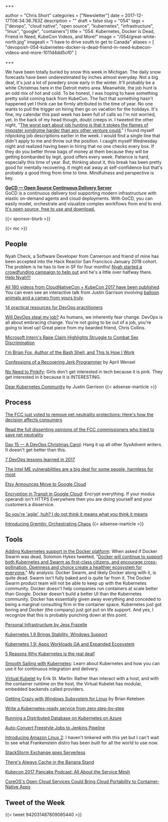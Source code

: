 +++

author = "Chris Short"
categories = ["Newsletter"]
date = 2017-12-17T06:34:36.763Z
description = ""
draft = false
slug = "054"
tags = ["devops", "cloud native", "open source", "kubernetes", "infrastructure", "linux", "google", "containers"]
title = "054: Kubernetes, Docker is Dead, Friend in Need, KubeCon Videos, and More!"
image = "/054/great-white-north.jpg"
imagealt = "I have to drive south to get to Canada"
aliases = [
    "devopsish-054-kubernetes-docker-is-dead-friend-in-need-kubecon-videos-and-more-1011d4dd5cf0"
]

+++

We have been totally buried by snow this week in Michigan. The daily snow forecasts have been underestimated by inches almost everyday. Not a big deal, it's just a lot of powdery snow early in the winter. It'll probably be a white Christmas here in the Detroit metro area. Meanwhile, the job hunt is an odd mix of hot and cold. To be honest, I was hoping to have something pretty solid coming back from KubeCon. The fact that something hasn't happened yet I think can be firmly attributed to the time of year. No one wants to pull the trigger on hiring then go on vacation for the holidays. It's fine, my calendar this past week has been full of calls so I'm not worried, yet. In the back of my head though, doubt creeps in. I tweeted the other night, "[The worst part about job hunting is that it stokes the flames of imposter syndrome harder than any other venture could.](https://twitter.com/ChrisShort/status/941519683525791744)" I found myself nitpicking job descriptions earlier in the week. I would find a single line that didn't apply to me and throw out the position. I caught myself Wednesday night and realized having been in hiring that no one checks every box. If they do you better throw bags of money at them because they will be getting bombarded by legit, good offers every week. Patience is hard, especially this time of year. But, thinking about it, this break has been pretty good for mentally recovering. It might eat away at self-confidence but that's probably a good thing from time to time. Mindfulness and perspective is key.

[**GoCD — Open Source Continuous Delivery Server**](https://devopsish.us14.list-manage.com/track/click?u=631fcd11ad2a643d08035c221&id=5a1471dfb5&e=7cc492dc98)  
GoCD is a continuous delivery tool supporting modern infrastructure with elastic on-demand agents and cloud deployments. With GoCD, you can easily model, orchestrate and visualize complex workflows from end to end. [It's open source, free to use and download.](https://devopsish.us14.list-manage.com/track/click?u=631fcd11ad2a643d08035c221&id=3133731028&e=7cc492dc98)

{{< sponsor-blurb >}}

{{< mc >}}

## People

Nyah Check, a Software Developer from Cameroon and friend of mine has been accepted into the Hack Reactor San Francisco January 2018 cohort. The problem is he has to live in SF for four months! [Nyah started a crowdfunding campaign to help out](https://www.generosity.com/education-fundraising/hack-reactor-sf-sponsorship) and he's a little over halfway there. [Help Nyah!!!](https://www.generosity.com/education-fundraising/hack-reactor-sf-sponsorship)

[All 180 videos from CloudNativeCon + KubeCon 2017 have been published](https://www.youtube.com/watch?v=Z3aBWkNXnhw&list=PLj6h78yzYM2P-3-xqvmWaZbbI1sW-ulZb). You can even see an interactive talk from Justin Garrison involving [balloon animals and a cameo from yours truly](https://www.youtube.com/watch?v=A0mWGaBawR8&list=PLj6h78yzYM2P-3-xqvmWaZbbI1sW-ulZb&index=171).

[14 practical resources for DevOps practitioners](https://opensource.com/article/17/12/devops-reads)

[Will DevOps steal my job?](https://opensource.com/article/17/12/will-devops-steal-my-job) As humans, we inherently fear change. DevOps is all about embracing change. You're not going to be out of a job, you're going to level up! Great piece from my bearded friend, Chris Collins.

[Microsoft Intern's Rape Claim Highlights Struggle to Combat Sex Discrimination](https://www.bloomberg.com/news/articles/2017-12-14/microsoft-intern-s-rape-claim-highlights-struggle-to-combat-sex-discrimination)

[I'm Brian Fox, Author of the Bash Shell, and This Is How I Work](https://lifehacker.com/im-brian-fox-author-of-the-bash-shell-and-this-is-how-1820510600)

[Confessions of a Recovering Jerk Programmer](https://medium.com/compassionate-coding/confessions-of-a-recovering-jerk-programmer-b9d531a05ea9?source=userActivityShare-459b2bcd8b13-1513222941) by April Wensel

[No Need to Pinkify](https://code.likeagirl.io/no-need-to-pinkify-c5609faf6f7f?source=userActivityShare-459b2bcd8b13-1513222905): Girls don't get interested in tech because it is pink. They get interested in it because it is INTERESTING.

[Dear Kubernetes Community](https://medium.com/@rothgar/dear-kubernetes-community-e51cbaabd419) by Justin Garrison
{{< adsense-inarticle >}}

## Process

[The FCC just voted to remove net neutrality protections: Here's how the decision affects consumers](https://apple.news/Ar_baFELRTdKTpKjCeU4PIw)

[Read the full dissenting opinions of the FCC commissioners who tried to save net neutrality](https://apple.news/ANJBzWFMbRqatDEqp9KDatg)

[Day 15 — A DevOps Christmas Carol](https://sysadvent.blogspot.com/2017/12/day-15-devops-christmas-carol.html): Hang it up all other SysAdvent writers. It doesn't get better than this.

[7 DevOps lessons learned in 2017](https://enterprisersproject.com/article/2017/12/7-devops-lessons-learned-2017)

[The Intel ME vulnerabilities are a big deal for some people, harmless for most](https://mjg59.dreamwidth.org/49788.html)

[Etsy Announces Move to Google Cloud](https://investors.etsy.com/news-and-events/press-releases/2017/12-14-2017-130416690)

[Encryption in Transit in Google Cloud](https://cloud.google.com/security/encryption-in-transit/): Encrypt everything. If your modus operandi isn't HTTPS Everywhere then you are doing yourself and your customers a disservice.

[So you're 'agile', huh? I do not think it means what you think it means](http://www.theregister.co.uk/2017/12/11/you_say_you_are_doing_devops/)

[Introducing Gremlin: Orchestrating Chaos](https://blog.gremlin.com/introducing-gremlin-orchestrating-chaos-b137b74f2371)
{{< adsense-inarticle >}}

## Tools

[Adding Kubernetes support in the Docker platform](https://www.docker.com/kubernetes): When asked if Docker Swarm was dead, Solomon Hykes tweeted, "[Docker will continue to support both Kubernetes and Swarm as first-class citizens, and encourage cross-pollination. Openness and choice create a healthier ecosystem for everyone.](https://twitter.com/solomonstre/status/941080802607222784)" My analysis: Docker Swarm, and likely Docker along with it, is quite dead. Swarm isn't fully baked and is quite far from it. The Docker Swarm product team will not be able to keep up with the Kubernetes community. Docker doesn't help companies run containers at scale better than Google. Docker doesn't build a better UI than the Kubernetes community. Docker has essentially given away everything and conceded to being a marginal consulting firm in the container space. Kubernetes just got boring and Docker (the company) just got put on life support. And yes, I recognize that this is probably punching down at this point.

[Personal Infrastructure by Jess Frazelle](https://blog.jessfraz.com/post/personal-infrastructure/)

[Kubernetes 1.9 Brings Stability, Windows Support](https://thenewstack.io/kubernetes-1-9-brings-stability-windows-support/)

[Kubernetes 1.9: Apps Workloads GA and Expanded Ecosystem](http://blog.kubernetes.io/2017/12/kubernetes-19-workloads-expanded-ecosystem.html)

[5 Reasons Why Kubernetes is the real deal!](https://www.linkedin.com/pulse/5-reasons-why-kubernetes-real-deal-nicolas-neela-jacques)

[Smooth Sailing with Kubernetes](https://cloud.google.com/kubernetes-engine/kubernetes-comic/): Learn about Kubernetes and how you can use it for continuous integration and delivery.

[Virtual Kubelet](https://erikstmartin.com/post/virtual-kubelet/) by Erik St. Martin: Rather than interact with a host, and with the container runtime on the host, the Virtual Kubelet has modular, embedded backends called providers.

[Getting Crazy with Windows Subsystem for Linux](https://brianketelsen.com/getting-crazy-with-windows-subsystem-for-linux/?utm=none-twitter-bketelsen) by Brian Ketelsen

[Write a Kubernetes-ready service from zero step-by-step](https://blog.gopheracademy.com/advent-2017/kubernetes-ready-service/)

[Running a Distributed Database on Kubernetes on Azure](https://lenadroid.github.io/posts/stateful-sets-kubernetes-azure.html)

[Auto-Convert Freestyle Jobs to Jenkins Pipeline](https://jenkins.io/blog/2017/12/15/auto-convert-freestyle-jenkins-jobs-to-coded-pipeline/)

[Introducing Amazon Linux 2](https://aws.amazon.com/about-aws/whats-new/2017/12/introducing-amazon-linux-2/): I haven't tinkered with this yet but I can't wait to see what Frankenstein distro has been built for all the world to use now.

[StackStorm Exchange goes Serverless](https://stackstorm.com/2017/12/14/stackstorm-exchange-goes-serverless/)

[There's Always Cache in the Banana Stand](https://blog.cloudflare.com/theres-always-cache-in-the-banana-stand/)

[Kubecon 2017 Pancake Podcast: All About the Service Mesh](https://thenewstack.io/kubecon-2017-pancake-podcast-service-mesh/)

[CoreOS's Open Cloud Services Could Bring Cloud Portability to Container-Native Apps](https://thenewstack.io/coreos-open-cloud-services/)

## Tweet of the Week

{{< tweet 942031487809085440 >}}